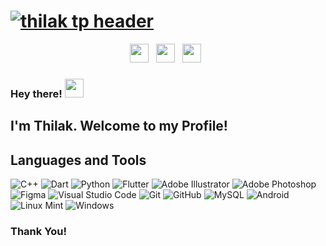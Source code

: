 # [![thilak tp header](https://github.com/thilak-tp/thilak-github-profile/blob/main/assets/cover3.jpg)]()
<p align='center'>
<a href="https://www.instagram.com/t_h_i_l_a_k/"><img height="30" src="https://github.com/thilak-tp/thilak-github-profile/blob/main/assets/instagram.png"></a>&nbsp;&nbsp;
<a href="https://www.instagram.com/forktail_arts/"><img height="30" src="https://github.com/thilak-tp/thilak-github-profile/blob/main/assets/forktailArts1.png"></a>&nbsp;&nbsp;
<a href="https://www.linkedin.com/in/tpthilaktp"><img height="30" src="https://github.com/thilak-tp/thilak-github-profile/blob/main/assets/linkedin.png"></a>&nbsp;&nbsp;
</p>


### Hey there! <img src="https://media.giphy.com/media/hvRJCLFzcasrR4ia7z/giphy.gif" width="30px">

## I'm Thilak. Welcome to my Profile!



## Languages and Tools
![C++](https://img.shields.io/badge/c++-%2300599C.svg?style=for-the-badge&logo=c%2B%2B&logoColor=white)
![Dart](https://img.shields.io/badge/dart-%230175C2.svg?style=for-the-badge&logo=dart&logoColor=white)
![Python](https://img.shields.io/badge/python-3670A0?style=for-the-badge&logo=python&logoColor=ffdd54)
![Flutter](https://img.shields.io/badge/Flutter-%2302569B.svg?style=for-the-badge&logo=Flutter&logoColor=white)
![Adobe Illustrator](https://img.shields.io/badge/adobeillustrator-%23FF9A00.svg?style=for-the-badge&logo=adobeillustrator&logoColor=white)
![Adobe Photoshop](https://img.shields.io/badge/adobephotoshop-%2331A8FF.svg?style=for-the-badge&logo=adobephotoshop&logoColor=white)
![Figma](https://img.shields.io/badge/figma-%23F24E1E.svg?style=for-the-badge&logo=figma&logoColor=white)
![Visual Studio Code](https://img.shields.io/badge/Visual%20Studio%20Code-0078d7.svg?style=for-the-badge&logo=visual-studio-code&logoColor=white)
![Git](https://img.shields.io/badge/git-%23F05033.svg?style=for-the-badge&logo=git&logoColor=white)
![GitHub](https://img.shields.io/badge/github-%23121011.svg?style=for-the-badge&logo=github&logoColor=white)
![MySQL](https://img.shields.io/badge/mysql-%2300f.svg?style=for-the-badge&logo=mysql&logoColor=white)
![Android](https://img.shields.io/badge/Android-3DDC84?style=for-the-badge&logo=android&logoColor=white)
![Linux Mint](https://img.shields.io/badge/Linux%20Mint-87CF3E?style=for-the-badge&logo=Linux%20Mint&logoColor=white)
![Windows](https://img.shields.io/badge/Windows-0078D6?style=for-the-badge&logo=windows&logoColor=white)


### Thank You!


